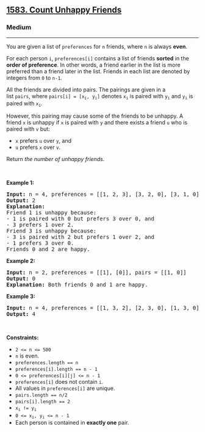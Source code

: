 <h2><a href="https://leetcode.com/problems/count-unhappy-friends/">1583. Count Unhappy Friends</a></h2><h3>Medium</h3><hr><div><p>You are given a list of&nbsp;<code>preferences</code>&nbsp;for&nbsp;<code>n</code>&nbsp;friends, where <code>n</code> is always <strong>even</strong>.</p>

<p>For each person <code>i</code>,&nbsp;<code>preferences[i]</code>&nbsp;contains&nbsp;a list of friends&nbsp;<strong>sorted</strong> in the <strong>order of preference</strong>. In other words, a friend earlier in the list is more preferred than a friend later in the list.&nbsp;Friends in&nbsp;each list are&nbsp;denoted by integers from <code>0</code> to <code>n-1</code>.</p>

<p>All the friends are divided into pairs.&nbsp;The pairings are&nbsp;given in a list&nbsp;<code>pairs</code>,&nbsp;where <code>pairs[i] = [x<sub>i</sub>, y<sub>i</sub>]</code> denotes <code>x<sub>i</sub></code>&nbsp;is paired with <code>y<sub>i</sub></code> and <code>y<sub>i</sub></code> is paired with <code>x<sub>i</sub></code>.</p>

<p>However, this pairing may cause some of the friends to be unhappy.&nbsp;A friend <code>x</code>&nbsp;is unhappy if <code>x</code>&nbsp;is paired with <code>y</code>&nbsp;and there exists a friend <code>u</code>&nbsp;who&nbsp;is paired with <code>v</code>&nbsp;but:</p>

<ul>
	<li><code>x</code>&nbsp;prefers <code>u</code>&nbsp;over <code>y</code>,&nbsp;and</li>
	<li><code>u</code>&nbsp;prefers <code>x</code>&nbsp;over <code>v</code>.</li>
</ul>

<p>Return <em>the number of unhappy friends</em>.</p>

<p>&nbsp;</p>
<p><strong>Example 1:</strong></p>

<pre><strong>Input:</strong> n = 4, preferences = [[1, 2, 3], [3, 2, 0], [3, 1, 0], [1, 2, 0]], pairs = [[0, 1], [2, 3]]
<strong>Output:</strong> 2
<strong>Explanation:</strong>
Friend 1 is unhappy because:
- 1 is paired with 0 but prefers 3 over 0, and
- 3 prefers 1 over 2.
Friend 3 is unhappy because:
- 3 is paired with 2 but prefers 1 over 2, and
- 1 prefers 3 over 0.
Friends 0 and 2 are happy.
</pre>

<p><strong>Example 2:</strong></p>

<pre><strong>Input:</strong> n = 2, preferences = [[1], [0]], pairs = [[1, 0]]
<strong>Output:</strong> 0
<strong>Explanation:</strong> Both friends 0 and 1 are happy.
</pre>

<p><strong>Example 3:</strong></p>

<pre><strong>Input:</strong> n = 4, preferences = [[1, 3, 2], [2, 3, 0], [1, 3, 0], [0, 2, 1]], pairs = [[1, 3], [0, 2]]
<strong>Output:</strong> 4
</pre>

<p>&nbsp;</p>
<p><strong>Constraints:</strong></p>

<ul>
	<li><code>2 &lt;= n &lt;= 500</code></li>
	<li><code>n</code>&nbsp;is even.</li>
	<li><code>preferences.length&nbsp;== n</code></li>
	<li><code>preferences[i].length&nbsp;== n - 1</code></li>
	<li><code>0 &lt;= preferences[i][j] &lt;= n - 1</code></li>
	<li><code>preferences[i]</code>&nbsp;does not contain <code>i</code>.</li>
	<li>All values in&nbsp;<code>preferences[i]</code>&nbsp;are unique.</li>
	<li><code>pairs.length&nbsp;== n/2</code></li>
	<li><code>pairs[i].length&nbsp;== 2</code></li>
	<li><code>x<sub>i</sub> != y<sub>i</sub></code></li>
	<li><code>0 &lt;= x<sub>i</sub>, y<sub>i</sub>&nbsp;&lt;= n - 1</code></li>
	<li>Each person is contained in <strong>exactly one</strong> pair.</li>
</ul>
</div>